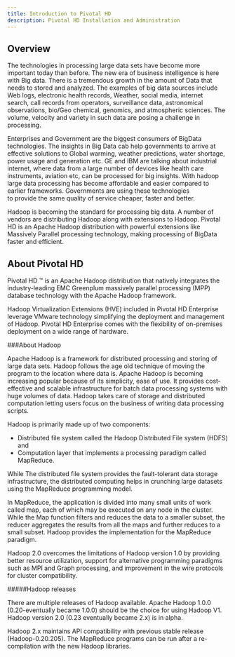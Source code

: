 ```yaml
---
title: Introduction to Pivotal HD
description: Pivotal HD Installation and Administration
---
```


Overview
-------
The technologies in processing large data sets have become more important today than before.
The new era of business intelligence is here with Big data. There is a tremendous growth in the amount of Data that needs to stored and analyzed. The examples of big data sources include Web logs, electronic health records, Weather, social media, internet search, call records from operators, surveillance data, astronomical observations, bio/Geo chemical, genomics, and atmospheric sciences. The volume, velocity and variety in such data are posing a challenge in processing.

Enterprises and Government are the biggest consumers of BigData technologies. The insights in Big Data cab help governments to arrive at effective solutions to Global warming, weather predictions, water shortage, power usage and generation etc. GE and IBM are talking about industrial internet, where data from a large number of devices like health care instruments, aviation etc, can be processed for big insights. With hadoop large data processing has become affordable and easier compared to earlier frameworks.
Governments are using these technologies to provide the same quality of service cheaper, faster and better.
 
Hadoop is becoming the standard for processing big data. A number of vendors are distributing Hadoop along with extensions to Hadoop. Pivotal HD is an Apache Hadoop distribution with powerful extensions like Massively Parallel processing technology, making processing of BigData faster and efficient.  

About Pivotal HD
----------------

Pivotal HD ™ is an Apache Hadoop distribution that natively integrates the industry-leading EMC Greenplum massively parallel processing (MPP) database technology with the Apache Hadoop framework.

Hadoop Virtualization Extensions (HVE) included in Pivotal HD Enterprise leverage VMware technology simplifying the deployment and management of Hadoop. Pivotal HD Enterprise comes with the flexibility of on-premises deployment on a wide range of hardware.

###About Hadoop

Apache Hadoop is a framework for distributed processing and storing of large data sets. Hadoop follows the age old technique of moving the program to the location where data is. Apache Hadoop is becoming increasing popular because of its simplicity, ease of use. It provides cost-effective and scalable infrastructure for batch data processing systems with huge volumes of data. Hadoop takes care of storage and distributed computation letting users focus on the business of writing data processing scripts.

Hadoop is primarily made up of two components:

* Distributed file system called the Hadoop Distributed File system (HDFS) and 
* Computation layer that implements a processing paradigm called MapReduce.

While The distributed file system provides the fault-tolerant data storage infrastructure, the distributed computing helps in crunching large datasets using the MapReduce programming model.

In MapReduce, the application is divided into many small units of work called map, each of which may be executed on any node in the cluster. While the Map function filters and reduces the data to a smaller subset, the reducer aggregates the results from all the maps and further reduces to a small subset. Hadoop provides the implementation for the MapReduce paradigm.

Hadoop 2.0 overcomes the limitations of Hadoop version 1.0 by providing better resource utilization, support for alternative programming paradigms such as MPI and Graph processing, and improvement in the wire protocols for cluster compatibility.

#####Hadoop releases

There are multiple releases of Hadoop available. Apache Hadoop 1.0.0 (0.20-eventually became 1.0.0) should be the choice for using Hadoop V1. Hadoop version 2.0 (0.23 eventually became 2.x) is in alpha.

Hadoop 2.x maintains API compatibility with previous stable release (Hadoop-0.20.205). The MapReduce programs can be run after a re-compilation with the new Hadoop libraries.
